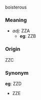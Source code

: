 boisterous
### Meaning
+ _adj_: ZZA
	+ __eg__: ZZB

### Origin

ZZC

### Synonym

__eg__: ZZD

+ ZZE



